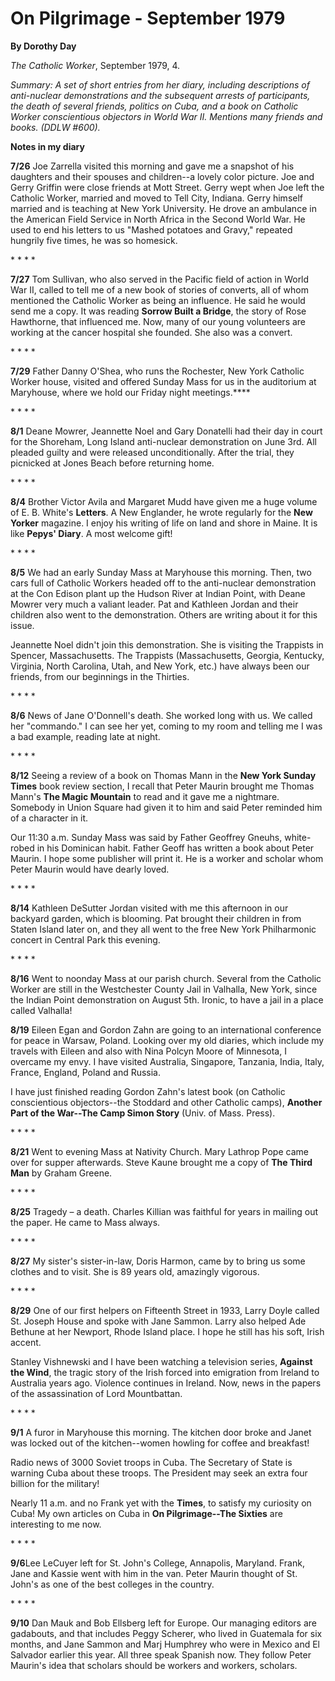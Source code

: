 On Pilgrimage - September 1979
==============================

**By Dorothy Day**

*The Catholic Worker*, September 1979, 4.

*Summary: A set of short entries from her diary, including descriptions
of anti-nuclear demonstrations and the subsequent arrests of
participants, the death of several friends, politics on Cuba, and a book
on Catholic Worker conscientious objectors in World War II. Mentions
many friends and books. (DDLW \#600).*

**Notes in my diary**

**7/26** Joe Zarrella visited this morning and gave me a snapshot of his
daughters and their spouses and children--a lovely color picture. Joe
and Gerry Griffin were close friends at Mott Street. Gerry wept when Joe
left the Catholic Worker, married and moved to Tell City, Indiana. Gerry
himself married and is teaching at New York University. He drove an
ambulance in the American Field Service in North Africa in the Second
World War. He used to end his letters to us "Mashed potatoes and Gravy,"
repeated hungrily five times, he was so homesick.

\* \* \* \*

**7/27** Tom Sullivan, who also served in the Pacific field of action in
World War II, called to tell me of a new book of stories of converts,
all of whom mentioned the Catholic Worker as being an influence. He said
he would send me a copy. It was reading **Sorrow Built a Bridge**, the
story of Rose Hawthorne, that influenced me. Now, many of our young
volunteers are working at the cancer hospital she founded. She also was
a convert.

\* \* \* \*

**7/29** Father Danny O'Shea, who runs the Rochester, New York Catholic
Worker house, visited and offered Sunday Mass for us in the auditorium
at Maryhouse, where we hold our Friday night meetings.****

\* \* \* \*

**8/1** Deane Mowrer, Jeannette Noel and Gary Donatelli had their day in
court for the Shoreham, Long Island anti-nuclear demonstration on June
3rd. All pleaded guilty and were released unconditionally. After the
trial, they picnicked at Jones Beach before returning home.

\* \* \* \*

**8/4** Brother Victor Avila and Margaret Mudd have given me a huge
volume of E. B. White's **Letters**. A New Englander, he wrote regularly
for the **New Yorker** magazine. I enjoy his writing of life on land and
shore in Maine. It is like **Pepys' Diary**. A most welcome gift!

\* \* \* \*

**8/5** We had an early Sunday Mass at Maryhouse this morning. Then, two
cars full of Catholic Workers headed off to the anti-nuclear
demonstration at the Con Edison plant up the Hudson River at Indian
Point, with Deane Mowrer very much a valiant leader. Pat and Kathleen
Jordan and their children also went to the demonstration. Others are
writing about it for this issue.

Jeannette Noel didn't join this demonstration. She is visiting the
Trappists in Spencer, Massachusetts. The Trappists (Massachusetts,
Georgia, Kentucky, Virginia, North Carolina, Utah, and New York, etc.)
have always been our friends, from our beginnings in the Thirties.

\* \* \* \*

**8/6** News of Jane O'Donnell's death. She worked long with us. We
called her "commando." I can see her yet, coming to my room and telling
me I was a bad example, reading late at night.

\* \* \* \*

**8/12** Seeing a review of a book on Thomas Mann in the **New York
Sunday Times** book review section, I recall that Peter Maurin brought
me Thomas Mann's **The Magic Mountain** to read and it gave me a
nightmare. Somebody in Union Square had given it to him and said Peter
reminded him of a character in it.

Our 11:30 a.m. Sunday Mass was said by Father Geoffrey Gneuhs,
white-robed in his Dominican habit. Father Geoff has written a book
about Peter Maurin. I hope some publisher will print it. He is a worker
and scholar whom Peter Maurin would have dearly loved.

\* \* \* \*

**8/14** Kathleen DeSutter Jordan visited with me this afternoon in our
backyard garden, which is blooming. Pat brought their children in from
Staten Island later on, and they all went to the free New York
Philharmonic concert in Central Park this evening.

\* \* \* \*

**8/16** Went to noonday Mass at our parish church. Several from the
Catholic Worker are still in the Westchester County Jail in Valhalla,
New York, since the Indian Point demonstration on August 5th. Ironic, to
have a jail in a place called Valhalla!

**8/19** Eileen Egan and Gordon Zahn are going to an international
conference for peace in Warsaw, Poland. Looking over my old diaries,
which include my travels with Eileen and also with Nina Polcyn Moore of
Minnesota, I overcame my envy. I have visited Australia, Singapore,
Tanzania, India, Italy, France, England, Poland and Russia.

I have just finished reading Gordon Zahn's latest book (on Catholic
conscientious objectors--the Stoddard and other Catholic camps),
**Another Part of the War--The Camp Simon Story** (Univ. of Mass.
Press).

\* \* \* \*

**8/21** Went to evening Mass at Nativity Church. Mary Lathrop Pope came
over for supper afterwards. Steve Kaune brought me a copy of **The Third
Man** by Graham Greene.

\* \* \* \*

**8/25** Tragedy – a death. Charles Killian was faithful for years in
mailing out the paper. He came to Mass always.

\* \* \* \*

**8/27** My sister's sister-in-law, Doris Harmon, came by to bring us
some clothes and to visit. She is 89 years old, amazingly vigorous.

\* \* \* \*

**8/29** One of our first helpers on Fifteenth Street in 1933, Larry
Doyle called St. Joseph House and spoke with Jane Sammon. Larry also
helped Ade Bethune at her Newport, Rhode Island place. I hope he still
has his soft, Irish accent.

Stanley Vishnewski and I have been watching a television series,
**Against the Wind**, the tragic story of the Irish forced into
emigration from Ireland to Australia years ago. Violence continues in
Ireland. Now, news in the papers of the assassination of Lord
Mountbattan.

\* \* \* \*

**9/1** A furor in Maryhouse this morning. The kitchen door broke and
Janet was locked out of the kitchen--women howling for coffee and
breakfast!

Radio news of 3000 Soviet troops in Cuba. The Secretary of State is
warning Cuba about these troops. The President may seek an extra four
billion for the military!

Nearly 11 a.m. and no Frank yet with the **Times**, to satisfy my
curiosity on Cuba! My own articles on Cuba in **On Pilgrimage--The
Sixties** are interesting to me now.

\* \* \* \*

**9/6**Lee LeCuyer left for St. John's College, Annapolis, Maryland.
Frank, Jane and Kassie went with him in the van. Peter Maurin thought of
St. John's as one of the best colleges in the country.

\* \* \* \*

**9/10** Dan Mauk and Bob Ellsberg left for Europe. Our managing editors
are gadabouts, and that includes Peggy Scherer, who lived in Guatemala
for six months, and Jane Sammon and Marj Humphrey who were in Mexico and
El Salvador earlier this year. All three speak Spanish now. They follow
Peter Maurin's idea that scholars should be workers and workers,
scholars.
